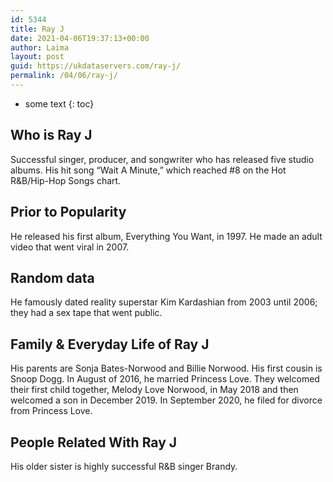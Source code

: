 ```yaml
---
id: 5344
title: Ray J
date: 2021-04-06T19:37:13+00:00
author: Laima
layout: post
guid: https://ukdataservers.com/ray-j/
permalink: /04/06/ray-j/
---
```


* some text
{: toc}


## Who is Ray J
                  
                  
                  
Successful singer, producer, and songwriter who has released five studio albums. His hit song &#8220;Wait A Minute,&#8221; which reached #8 on the Hot R&B/Hip-Hop Songs chart.
                  
              
            
              
            
                
                
                
## Prior to Popularity
                  
                  
                  
He released his first album, Everything You Want, in 1997. He made an adult video that went viral in 2007.
                  
              
            
              
            
                
                
                
## Random data
                  
                  
                  
He famously dated reality superstar Kim Kardashian from 2003 until 2006; they had a sex tape that went public.
                  
              
            
              
            
                
                
                
## Family & Everyday Life of Ray J
                  
                  
                  
His parents are Sonja Bates-Norwood and Billie Norwood. His first cousin is Snoop Dogg. In August of 2016, he married Princess Love. They welcomed their first child together, Melody Love Norwood, in May 2018 and then welcomed a son in December 2019. In September 2020, he filed for divorce from Princess Love. 
                  
              
            
              
            
                
                
                
## People Related With Ray J
                  
                  
                  
His older sister is highly successful R&B singer Brandy.
                  
              
            
              
            
                
              
            
              
              
            
            
              
            
          
          
          